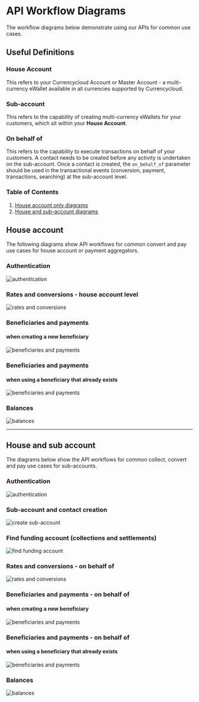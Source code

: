 [_metadata_:menu_title]:- "API Workflow Diagrams"
[_metadata_:order]:- "3"

# API Workflow Diagrams

The workflow diagrams below demonstrate using our APIs for common use cases.

## Useful Definitions

### **House Account**

This refers to your Currencycloud Account or Master Account - a multi-currency eWallet available in all currencies supported by Currencycloud.

### **Sub-account**

This refers to the capability of creating multi-currency eWallets for your customers, which sit within your **House Account**.

### **On behalf of**

This refers to the capability to execute transactions on behalf of your customers. A contact needs to be created before any activity is undertaken on the sub-account. Once a contact is created, the `on_behalf_of` parameter should be used in the transactional events (conversion, payment, transactions, searching) at the sub-account level.

### Table of Contents

1. [House account only diagrams](#house-account)  
2. [House and sub-account  diagrams](#house-and-sub-account)


## House account
The following diagrams show API workflows for common convert and pay use cases for house account or payment aggregators.

### Authentication
![authentication](/images/workflow_diagrams/1_authenticate.jpg)


### Rates and conversions - house account level
![rates and conversions](/images/workflow_diagrams/4_rates_and_conversions_house_account_level.jpg)

### Beneficiaries and payments
#### when creating a new beneficiary
![beneficiaries and payments](/images/workflow_diagrams/8_beneficiaries_and_payments_new_beneficiary.jpg)

### Beneficiaries and payments
#### when using a beneficiary that already exists
![beneficiaries and payments](/images/workflow_diagrams/9_beneficiaries_and_payments_existing_beneficiary.jpg)  

### Balances
![balances](/images/workflow_diagrams/10_balances_house_account.jpg)

---

## House and sub account
The diagrams below show the API workflows for common collect, convert and pay use cases for sub-accounts.

### Authentication
![authentication](/images/workflow_diagrams/1_authenticate.jpg)

### Sub-account and contact creation
![create sub-account](/images/workflow_diagrams/3_sub_account_and_contact_creation.jpg)

### Find funding account (collections and settlements)
![find funding account](/images/workflow_diagrams/2_find_funding_account_collections-and-settlements.jpg)

### Rates and conversions - on behalf of
![rates and conversions](/images/workflow_diagrams/5_rates_and_conversions_on_behalf_of.jpg)

### Beneficiaries and payments - on behalf of
#### when creating a new beneficiary
![beneficiaries and payments](/images/workflow_diagrams/6_beneficiaries_and_payments_on_behalf_of_new_beneficiary.jpg)

### Beneficiaries and payments - on behalf of
#### when using a beneficiary that already exists
![beneficiaries and payments](/images/workflow_diagrams/7_beneficiaries_and_payments_on_behalf_of_existing_beneficiary.jpg)

### Balances
![balances](/images/workflow_diagrams/11_balances_sub_account.jpg)
